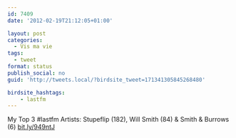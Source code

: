```yaml
---
id: 7409
date: '2012-02-19T21:12:05+01:00'

layout: post
categories:
  - Vis ma vie
tags:
  - tweet
format: status
publish_social: no
guid: 'http://tweets.local/?birdsite_tweet=171341305845268480'

birdsite_hashtags:
    - lastfm
---
```


My Top 3 #lastfm Artists: Stupeflip (182), Will Smith (84) &amp; Smith &amp; Burrows (6) [bit.ly/949ntJ](http://bit.ly/949ntJ)